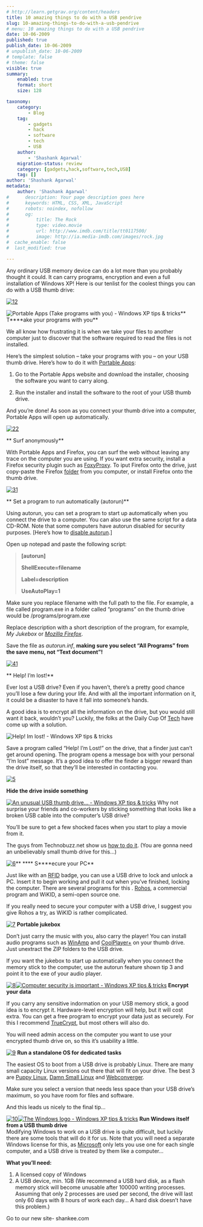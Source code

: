 ```yaml
---
# http://learn.getgrav.org/content/headers
title: 10 amazing things to do with a USB pendrive
slug: 10-amazing-things-to-do-with-a-usb-pendrive
# menu: 10 amazing things to do with a USB pendrive
date: 10-06-2009
published: true
publish_date: 10-06-2009
# unpublish_date: 10-06-2009
# template: false
# theme: false
visible: true
summary:
    enabled: true
    format: short
    size: 128

taxonomy:
    category:
        - Blog
    tag:
        - gadgets
        - hack
        - software
        - tech
        - USB
    author:
        - 'Shashank Agarwal'
    migration-status: review
    category: [gadgets,hack,software,tech,USB]
    tag: []
author: 'Shashank Agarwal'
metadata:
    author: 'Shashank Agarwal'
#      description: Your page description goes here
#      keywords: HTML, CSS, XML, JavaScript
#      robots: noindex, nofollow
#      og:
#          title: The Rock
#          type: video.movie
#          url: http://www.imdb.com/title/tt0117500/
#          image: http://ia.media-imdb.com/images/rock.jpg
#  cache_enable: false
#  last_modified: true

---
```


Any ordinary USB memory device can do a lot more than you probably thought it could. It can carry programs, encryption and even a full installation of Windows XP! Here is our tenlist for the coolest things you can do with a USB thumb drive:

[![](http://www.xptricks.net/wp-content/uploads/12.png "12")](http://www.xptricks.net/wp-content/uploads/12.png)

![](http://radhen.files.wordpress.com/2008/02/2007-10-21-104231-portable-apps.png "Portable Apps (Take programs with you) - Windows XP tips & tricks")** T****ake your programs with you**

We all know how frustrating it is when we take your files to another computer just to discover that the software required to read the files is not installed.

Here’s the simplest solution – take your programs with you – on your USB thumb drive. Here’s how to do it with [Portable Apps](http://portableapps.com/):

1. Go to the Portable Apps website and download the installer, choosing the software you want to carry along.

2. Run the installer and install the software to the root of your USB thumb drive.

And you’re done! As soon as you connect your thumb drive into a computer, Portable Apps will open up automatically.

[![](http://www.xptricks.net/wp-content/uploads/22.png "22")](http://www.xptricks.net/wp-content/uploads/22.png)

** Surf anonymously**

With Portable Apps and Firefox, you can surf the web without leaving any trace on the computer you are using. If you want extra security, install a Firefox security plugin such as [FoxyProxy](https://addons.mozilla.org/en-US/firefox/addon/2464). To iput Firefox onto the drive, just copy-paste the Firefox [folder](http://www.xptricks.net/2008/05/folder-types-on-windows-xp/) from you computer, or install Firefox onto the thumb drive.

[![](http://www.xptricks.net/wp-content/uploads/31.png "31")](http://www.xptricks.net/wp-content/uploads/31.png)

** Set a program to run automatically (autorun)**

Using autorun, you can set a program to start up automatically when you connect the drive to a computer. You can also use the same script for a data CD-ROM. Note that some computers have autorun disabled for security purposes. [Here’s how to [disable autorun](http://www.xptricks.net/windows/xp/2008/02/toggling-autoplay/).]

Open up notepad and paste the following script:

> **[autorun]**
> 
> **ShellExecute=filename**
> 
> **Label=description**
> 
> **UseAutoPlay=1**

Make sure you replace filename with the full path to the file. For example, a file called program.exe in a folder called “programs” on the thumb drive would be /programs/program.exe

Replace description with a short description of the program, for example, *My Jukebox* or *[Mozilla Firefox](http://www.xptricks.net/xp/tutorials/2008/07/firefox-3-new-look-of-firefox-review/)*.

Save the file as *autorun.inf*, **making sure you select “All Programs” from the save menu, not “Text document”!**

[![](http://www.xptricks.net/wp-content/uploads/41.png "41")](http://www.xptricks.net/wp-content/uploads/41.png)

** Help! I’m lost!**

Ever lost a USB drive? Even if you haven’t, there’s a pretty good chance you’ll lose a few during your life. And with all the important information on it, it could be a disaster to have it fall into someone’s hands.

A good idea is to encrypt all the information on the drive, but you would still want it back, wouldn’t you? Luckily, the folks at the Daily Cup Of [Tech](http://techgossip.net/ "tech") have come up with a solution.

![](http://www.dailycupoftech.com/wp-content/uploads/2006/09/lost003.png "Help! Im lost! - Windows XP tips & tricks")

Save a program called “Help! I’m Lost!” on the drive, that a finder just can’t get around opening. The program opens a message box with your personal “I’m lost” message. It’s a good idea to offer the finder a bigger reward than the drive itself, so that they’ll be interested in contacting you.

[![](http://www.xptricks.net/wp-content/uploads/5.png "5")](http://www.xptricks.net/wp-content/uploads/5.png)

**Hide the drive inside something**

[![](http://farm3.static.flickr.com/2281/2418509850_6b7ac5196b.jpg "An unusual USB thumb drive... - Windows XP tips & tricks")](http://www.xptricks.net/wp-content/uploads/5.png) Why not surprise your friends and co-workers by sticking something that looks like a broken USB cable into the computer’s USB drive?

You’ll be sure to get a few shocked faces when you start to play a movie from it.

The guys from Technobuzz.net show us [how to do it](http://www.technobuzz.net/hide-the-usb-drive-inside-a-usb-cable/). (You are gonna need an unbelievably small thumb drive for this…)

[![](http://www.xptricks.net/wp-content/uploads/6.png "6")](http://www.xptricks.net/wp-content/uploads/6.png)** **** S****ecure your PC**

Just like with an [RFID](http://www.techweb.com/encyclopedia/defineterm.jhtml?term=RFID&x=&y=) badge, you can use a USB drive to lock and unlock a PC. Insert it to begin working and pull it out when you’ve finished, locking the computer. There are several programs for this . [Rohos](http://www.rohos.com/welcome-screen/), a commercial program and WiKID, a semi-open source one.

If you really need to secure your computer with a USB drive, I suggest you give Rohos a try, as WiKID is rather complicated.

[![](http://www.xptricks.net/wp-content/uploads/7.png "7")](http://www.xptricks.net/wp-content/uploads/7.png) **Portable jukebox**

Don’t just carry the music with you, also carry the player! You can install audio programs such as [WinAmp](http://www.winamp.com/) and [CoolPlayer+](http://portableapps.com/apps/music_video/coolplayerp_portable) on your thumb drive. Just unextract the ZIP folders to the USB drive.

If you want the jukebox to start up automatically when you connect the memory stick to the computer, use the autorun feature shown tip 3 and point it to the exe of your audio player.

[![](http://www.xptricks.net/wp-content/uploads/8.png "8")![](http://tbn0.google.com/images?q=tbn:dCkoPRIz_BqzPM:http://upload.wikimedia.org/wikipedia/en/thumb/5/59/Padlock.svg/512px-Padlock.svg.png "Computer security is important - Windows XP tips & tricks")](http://www.xptricks.net/wp-content/uploads/8.png) **Encrypt your data**

If you carry any sensitive indormation on your USB memory stick, a good idea is to encrypt it. Hardware-level encryption will help, but it will cost extra. You can get a free program to encrypt your data just as securely. For this I recommend [TrueCrypt](http://www.truecrypt.org/), but most others will also do.

You will need admin access on the computer you want to use your encrypted thumb drive on, so this it’s usability a little.

[![](http://www.xptricks.net/wp-content/uploads/9.png "9")](http://www.xptricks.net/wp-content/uploads/9.png) **Run a standalone OS for dedicated tasks**

The easiest OS to boot from a USB drive is probably Linux. There are many small capacity Linux versions out there that will fit on your drive. The best 3 are [Puppy Linux](http://www.puppylinux.org/), [Damn Small Linux](http://www.damnsmalllinux.org/) and [Webconverger](http://webconverger.com/).

Make sure you select a version that needs less space than your USB drive’s maximum, so you have room for files and software.

And this leads us nicely to the final tip…

[![](http://www.xptricks.net/wp-content/uploads/10.png "10")![](http://tbn0.google.com/images?q=tbn:yi01-fvmqj2vDM:http://bp3.blogger.com/_fHHTqxsTPho/R0HEXGZoiGI/AAAAAAAAAb4/re7uY96PC3M/s1600/windows-logo%25255B5%25255D1.jpg "The Windows logo - Windows XP tips & tricks")](http://www.xptricks.net/wp-content/uploads/10.png) **Run Windows itself from a USB thumb drive**  
Modifying Windows to work on a USB drive is quite difficult, but luckily there are some tools that will do it for us. Note that you will need a separate Windows license for this, as [Microsoft](http://techgossip.net/category/microsoft/ "microsoft") only lets you use one for each single computer, and a USB drive is treated by them like a computer…

**What you’ll need:**

1. A licensed copy of Windows
2. A USB device, min. 1GB (We recommend a USB hard disk, as a flash memory stick will become unusable after 100000 writing processes. Assuming that only 2 processes are used per second, the drive will last only 60 days with 8 hours of work each day… A hard disk doesn’t have this problem.)

Go to our new site- shankee.com
